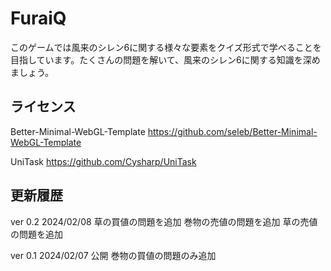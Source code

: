 # FuraiQ

このゲームでは風来のシレン6に関する様々な要素をクイズ形式で学べることを目指しています。たくさんの問題を解いて、風来のシレン6に関する知識を深めましょう。

ライセンス
----------
Better-Minimal-WebGL-Template
https://github.com/seleb/Better-Minimal-WebGL-Template

UniTask
https://github.com/Cysharp/UniTask


更新履歴
----------
ver 0.2 2024/02/08
    草の買値の問題を追加
    巻物の売値の問題を追加
    草の売値の問題を追加

ver 0.1 2024/02/07
    公開
    巻物の買値の問題のみ追加
